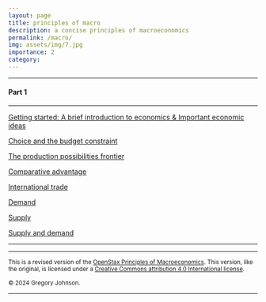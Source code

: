```yaml
---
layout: page
title: principles of macro
description: a concise principles of macroeconomics 
permalink: /macro/
img: assets/img/7.jpg
importance: 2
category:
---
```


---

#### Part 1

---

[Getting started: A brief introduction to economics & Important economic ideas](/macro/intro/)

[Choice and the budget constraint](/macro/constraint/)

[The production possibilities frontier](/macro/ppf/)

[Comparative advantage](/macro/advantage/)

[International trade](/macro/trade/)

[Demand](/macro/demand/)

[Supply](/macro/supply/)

[Supply and demand]()

---


---

<small>This is a revised version of the [OpenStax Principles of Macroeconomics](https://openstax.org/details/books/principles-macroeconomics-3e). This version, like the original, is licensed under a [Creative Commons attribution 4.0 International license](https://creativecommons.org/licenses/by/4.0/).</small>

<small>&copy; 2024 Gregory Johnson.</small>

---